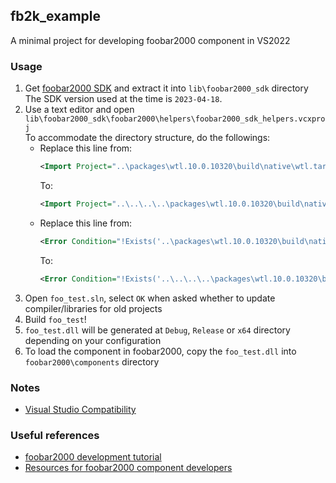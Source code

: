 ## fb2k_example
A minimal project for developing foobar2000 component in VS2022

### Usage
1. Get [foobar2000 SDK](https://www.foobar2000.org/SDK) and extract it into `lib\foobar2000_sdk` directory \
   The SDK version used at the time is `2023-04-18`.
2. Use a text editor and open `lib\foobar2000_sdk\foobar2000\helpers\foobar2000_sdk_helpers.vcxproj` \
   To accommodate the directory structure, do the followings:
   * Replace this line from:
     ```xml
     <Import Project="..\packages\wtl.10.0.10320\build\native\wtl.targets" Condition="Exists('..\packages\wtl.10.0.10320\build\native\wtl.targets')" />
     ```
     To:
     ```xml
     <Import Project="..\..\..\..\packages\wtl.10.0.10320\build\native\wtl.targets" Condition="Exists('..\..\..\..\packages\wtl.10.0.10320\build\native\wtl.targets')" />
     ```
   * Replace this line from:
     ```xml
     <Error Condition="!Exists('..\packages\wtl.10.0.10320\build\native\wtl.targets')" Text="$([System.String]::Format('$(ErrorText)', '..\packages\wtl.10.0.10320\build\native\wtl.targets'))" />
     ```
     To:
     ```xml
     <Error Condition="!Exists('..\..\..\..\packages\wtl.10.0.10320\build\native\wtl.targets')" Text="$([System.String]::Format('$(ErrorText)', '..\..\..\..\packages\wtl.10.0.10320\build\native\wtl.targets'))" />
     ```
3. Open `foo_test.sln`, select `OK` when asked whether to update compiler/libraries for old projects
4. Build `foo_test`!
5. `foo_test.dll` will be generated at `Debug`, `Release` or `x64` directory depending on your configuration
6. To load the component in foobar2000, copy the `foo_test.dll` into `foobar2000\components` directory

### Notes
* [Visual Studio Compatibility](https://wiki.hydrogenaud.io/index.php?title=Foobar2000:Development:Visual_Studio_Compatibility)

### Useful references
* [foobar2000 development tutorial](https://yirkha.fud.cz/tmp/496351ef.tutorial-draft.html)
* [Resources for foobar2000 component developers](https://foosion.foobar2000.org/developers/)
